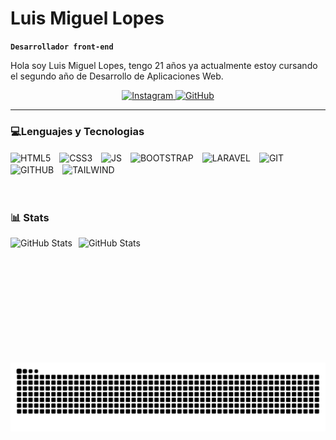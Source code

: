 # Luis Miguel Lopes
**`Desarrollador front-end`**

Hola soy Luis Miguel Lopes, tengo 21 años ya actualmente estoy cursando el segundo año de Desarrollo de Aplicaciones Web.

<p align="center">
    <a href="https://www.instagram.com/llopes.dev">
        <img 
            alt="Instagram" 
            title="Follow-me" 
            src="https://img.shields.io/badge/Instagram-E4405F?style=for-the-badge&logo=instagram&logoColor=white"
        />
    </a>
    <a href="https://github.com/llopes13">
        <img 
            alt="GitHub" 
            title="Follow-me" 
            src="https://custom-icon-badges.demolab.com/github/followers/llopes13?color=236ad3&labelColor=1155ba&style=for-the-badge&logo=github&label=Seguidores&logoColor=white"
        />
    </a>
</p>

---
### 💻Lenguajes y Tecnologias

<img 
    align="center" 
    alt="HTML5" 
    title="HTML5"
    width="30px" 
    style="padding-right: 10px;" 
    src="https://cdn.jsdelivr.net/gh/devicons/devicon@latest/icons/html5/html5-plain-wordmark.svg"  
/>
<img
  align="center" 
  alt="CSS3" 
  title="CSS3"
  width="30px" 
  style="padding-right: 10px;" 
  src="https://cdn.jsdelivr.net/gh/devicons/devicon@latest/icons/css3/css3-plain-wordmark.svg" 
/>
<img
  align="center" 
  alt="JS" 
  title="JS"
  width="30px" 
  style="padding-right: 10px;" 
  src="https://cdn.jsdelivr.net/gh/devicons/devicon@latest/icons/javascript/javascript-plain.svg" 
/>
<img
  align="center" 
  alt="BOOTSTRAP" 
  title="BOOTSTRAP"
  width="30px" 
  style="padding-right: 10px;" 
  src="https://cdn.jsdelivr.net/gh/devicons/devicon@latest/icons/bootstrap/bootstrap-original.svg"
/>
<img
  align="center" 
  alt="LARAVEL" 
  title="LARAVEL"
  width="30px" 
  style="padding-right: 10px;" 
  src="https://cdn.jsdelivr.net/gh/devicons/devicon@latest/icons/laravel/laravel-line.svg"
/>
<img
  align="center" 
  alt="GIT" 
  title="GIT"
  width="30px" 
  style="padding-right: 10px;" 
  src="https://cdn.jsdelivr.net/gh/devicons/devicon@latest/icons/git/git-plain.svg"
/>
<img
  align="center" 
  alt="GITHUB" 
  title="GITHUB"
  width="30px" 
  style="padding-right: 10px;" 
  src="https://cdn.jsdelivr.net/gh/devicons/devicon@latest/icons/github/github-original.svg"
/>
<img
  align="center" 
  alt="TAILWIND" 
  title="TAILWIND"
  width="30px" 
  style="padding-right: 10px;" 
  src="https://cdn.jsdelivr.net/gh/devicons/devicon@latest/icons/tailwindcss/tailwindcss-original.svg"
/>   
<br/>
<br/>

### 📊 Stats
<p>
  <img 
    align="left" 
    alt="GitHub Stats" 
    height="200" 
    style="padding-right: 10px;" 
    src="https://github-readme-stats.vercel.app/api?username=llopes13&show_icons=true&theme=tokyonight&include_all_commits=true" 
  />

<img 
      align="left" 
      alt="GitHub Stats" 
      height="200" 
      src="https://github-readme-stats.vercel.app/api/top-langs/?username=llopes13&theme=tokyonight&layout=donut" 
  />

</p>


<picture align="center">
  <source media="(prefers-color-scheme: dark)" srcset="https://raw.githubusercontent.com/llopes13/llopes13/output/github-contribution-grid-snake-dark.svg">
  <source media="(prefers-color-scheme: light)" srcset="https://raw.githubusercontent.com/llopes13/llopes13/output/github-contribution-grid-snake-dark.svg">
  <img align="center" alt="github contribution grid snake animation" src="https://raw.githubusercontent.com/llopes13/llopes13/output/github-contribution-grid-snake.svg">
</picture>
